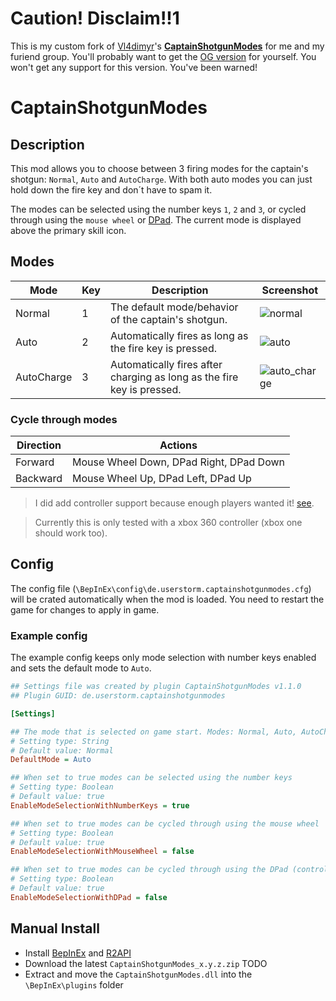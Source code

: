 # Caution! Disclaim!!1

This is my custom fork of [Vl4dimyr](https://github.com/Vl4dimyr)'s **[CaptainShotgunModes](https://github.com/Vl4dimyr/CaptainShotgunModes)** for me and my furiend group. You'll probably want to get the [OG version](https://thunderstore.io/package/Vl4dimyr/CaptainShotgunModes) for yourself. You won't get any support for this version. You've been warned!

# CaptainShotgunModes

## Description

This mod allows you to choose between 3 firing modes for the captain's shotgun: `Normal`, `Auto` and `AutoCharge`.
With both auto modes you can just hold down the fire key and don´t have to spam it.

The modes can be selected using the number keys `1`, `2` and `3`, or cycled through using the `mouse wheel` or [DPad](https://en.wikipedia.org/wiki/D-pad).
The current mode is displayed above the primary skill icon.

## Modes

| Mode       | Key | Description | Screenshot |
|------------|-----|-------------|------------|
| Normal     |  1  | The default mode/behavior of the captain's shotgun. | ![normal](https://raw.githubusercontent.com/Vl4dimyr/CaptainShotgunModes/master/images/sc_normal.jpg)
| Auto       |  2  | Automatically fires as long as the fire key is pressed. | ![auto](https://raw.githubusercontent.com/Vl4dimyr/CaptainShotgunModes/master/images/sc_auto.jpg)
| AutoCharge |  3  | Automatically fires after charging as long as the fire key is pressed. | ![auto_charge](https://raw.githubusercontent.com/Vl4dimyr/CaptainShotgunModes/master/images/sc_auto_charge.jpg)

### Cycle through modes

| Direction | Actions                                 |
|-----------|-----------------------------------------|
| Forward   | Mouse Wheel Down, DPad Right, DPad Down |
| Backward  | Mouse Wheel Up, DPad Left, DPad Up      |

> I did add controller support because enough players wanted it! [see](https://github.com/Vl4dimyr/CaptainShotgunModes/issues/1).

> Currently this is only tested with a xbox 360 controller (xbox one should work too).

## Config

The config file (`\BepInEx\config\de.userstorm.captainshotgunmodes.cfg`) will be crated automatically when the mod is loaded.
You need to restart the game for changes to apply in game.

### Example config

The example config keeps only mode selection with number keys enabled and sets the default mode to `Auto`.

```ini
## Settings file was created by plugin CaptainShotgunModes v1.1.0
## Plugin GUID: de.userstorm.captainshotgunmodes

[Settings]

## The mode that is selected on game start. Modes: Normal, Auto, AutoCharge
# Setting type: String
# Default value: Normal
DefaultMode = Auto

## When set to true modes can be selected using the number keys
# Setting type: Boolean
# Default value: true
EnableModeSelectionWithNumberKeys = true

## When set to true modes can be cycled through using the mouse wheel
# Setting type: Boolean
# Default value: true
EnableModeSelectionWithMouseWheel = false

## When set to true modes can be cycled through using the DPad (controller)
# Setting type: Boolean
# Default value: true
EnableModeSelectionWithDPad = false
```

## Manual Install

- Install [BepInEx](https://thunderstore.io/package/bbepis/BepInExPack/) and [R2API](https://thunderstore.io/package/tristanmcpherson/R2API/)
- Download the latest `CaptainShotgunModes_x.y.z.zip` TODO
- Extract and move the `CaptainShotgunModes.dll` into the `\BepInEx\plugins` folder
